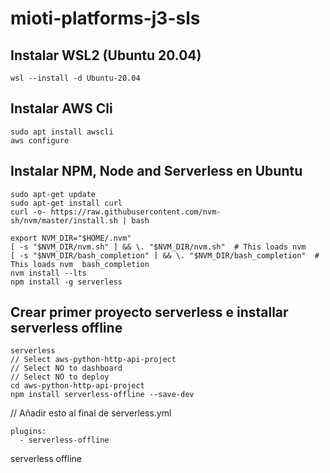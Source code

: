 # mioti-platforms-j3-sls

## Instalar WSL2 (Ubuntu 20.04)

```
wsl --install -d Ubuntu-20.04
```

## Instalar AWS Cli
```
sudo apt install awscli
aws configure
```

## Instalar NPM, Node and Serverless en Ubuntu
```
sudo apt-get update
sudo apt-get install curl
curl -o- https://raw.githubusercontent.com/nvm-sh/nvm/master/install.sh | bash

export NVM_DIR="$HOME/.nvm"
[ -s "$NVM_DIR/nvm.sh" ] && \. "$NVM_DIR/nvm.sh"  # This loads nvm
[ -s "$NVM_DIR/bash_completion" ] && \. "$NVM_DIR/bash_completion"  # This loads nvm  bash_completion  
nvm install --lts
npm install -g serverless
```

## Crear primer proyecto serverless e installar serverless offline
```
serverless
// Select aws-python-http-api-project
// Select NO to dashboard
// Select NO to deploy
cd aws-python-http-api-project
npm install serverless-offline --save-dev
```

// Añadir esto al final de serverless.yml
```
plugins:
  - serverless-offline
```

serverless offline
